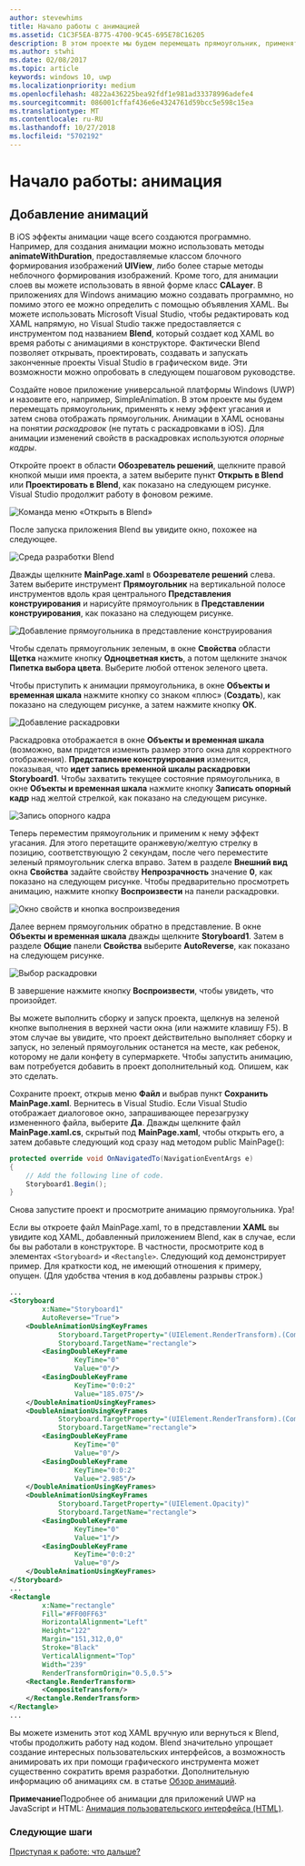 ```yaml
---
author: stevewhims
title: Начало работы с анимацией
ms.assetid: C1C3F5EA-B775-4700-9C45-695E78C16205
description: В этом проекте мы будем перемещать прямоугольник, применять к нему эффект угасания и затем снова отображать прямоугольник.
ms.author: stwhi
ms.date: 02/08/2017
ms.topic: article
keywords: windows 10, uwp
ms.localizationpriority: medium
ms.openlocfilehash: 4822a436225bea92fdf1e981ad33378996adefe4
ms.sourcegitcommit: 086001cffaf436e6e4324761d59bcc5e598c15ea
ms.translationtype: MT
ms.contentlocale: ru-RU
ms.lasthandoff: 10/27/2018
ms.locfileid: "5702192"
---
```

# <a name="getting-started-animation"></a>Начало работы: анимация


## <a name="adding-animations"></a>Добавление анимаций

В iOS эффекты анимации чаще всего создаются программно. Например, для создания анимации можно использовать методы **animateWithDuration**, предоставляемые классом блочного формирования изображений **UIView**, либо более старые методы неблочного формирования изображений. Кроме того, для анимации слоев вы можете использовать в явной форме класс **CALayer**. В приложениях для Windows анимацию можно создавать программно, но помимо этого ее можно определить с помощью объявления XAML. Вы можете использовать Microsoft Visual Studio, чтобы редактировать код XAML напрямую, но Visual Studio также предоставляется с инструментом под названием **Blend**, который создает код XAML во время работы с анимациями в конструкторе. Фактически Blend позволяет открывать, проектировать, создавать и запускать законченные проекты Visual Studio в графическом виде. Эти возможности можно опробовать в следующем пошаговом руководстве.

Создайте новое приложение универсальной платформы Windows (UWP) и назовите его, например, SimpleAnimation. В этом проекте мы будем перемещать прямоугольник, применять к нему эффект угасания и затем снова отображать прямоугольник. Анимации в XAML основаны на понятии *раскадровок* (не путать с раскадровками в iOS). Для анимации изменений свойств в раскадровках используются *опорные кадры*.

Откройте проект в области **Обозреватель решений**, щелкните правой кнопкой мыши имя проекта, а затем выберите пункт **Открыть в Blend** или **Проектировать в Blend**, как показано на следующем рисунке. Visual Studio продолжит работу в фоновом режиме.

![Команда меню «Открыть в Blend»](images/ios-to-uwp/vs-open-in-blend.png)

После запуска приложения Blend вы увидите окно, похожее на следующее.

![Среда разработки Blend](images/ios-to-uwp/blend-1.png)

Дважды щелкните **MainPage.xaml** в **Обозревателе решений** слева. Затем выберите инструмент **Прямоугольник** на вертикальной полосе инструментов вдоль края центрального **Представления конструирования** и нарисуйте прямоугольник в **Представлении конструирования**, как показано на следующем рисунке.

![Добавление прямоугольника в представление конструирования](images/ios-to-uwp/blend-2.png)

Чтобы сделать прямоугольник зеленым, в окне **Свойства** области **Щетка** нажмите кнопку **Одноцветная кисть**, а потом щелкните значок **Пипетка выбора цвета**. Выберите любой оттенок зеленого цвета.

Чтобы приступить к анимации прямоугольника, в окне **Объекты и временная шкала** нажмите кнопку со знаком «плюс» (**Создать**), как показано на следующем рисунке, а затем нажмите кнопку **ОК**.

![Добавление раскадровки](images/ios-to-uwp/blend-3.png)

Раскадровка отображается в окне **Объекты и временная шкала** (возможно, вам придется изменить размер этого окна для корректного отображения). **Представление конструирования** изменится, показывая, что **идет запись временной шкалы раскадровки Storyboard1**. Чтобы захватить текущее состояние прямоугольника, в окне **Объекты и временная шкала** нажмите кнопку **Записать опорный кадр** над желтой стрелкой, как показано на следующем рисунке.

![Запись опорного кадра](images/ios-to-uwp/blend-4.png)

Теперь переместим прямоугольник и применим к нему эффект угасания. Для этого перетащите оранжевую/желтую стрелку в позицию, соответствующую 2 секундам, после чего переместите зеленый прямоугольник слегка вправо. Затем в разделе **Внешний вид** окна **Свойства** задайте свойству **Непрозрачность** значение **0**, как показано на следующем рисунке. Чтобы предварительно просмотреть анимацию, нажмите кнопку **Воспроизвести** на панели раскадровки.

![Окно свойств и кнопка воспроизведения](images/ios-to-uwp/blend-5.png)

Далее вернем прямоугольник обратно в представление. В окне **Объекты и временная шкала** дважды щелкните **Storyboard1**. Затем в разделе **Общие** панели **Свойства** выберите **AutoReverse**, как показано на следующем рисунке.

![Выбор раскадровки](images/ios-to-uwp/blend-6.png)

В завершение нажмите кнопку **Воспроизвести**, чтобы увидеть, что произойдет.

Вы можете выполнить сборку и запуск проекта, щелкнув на зеленой кнопке выполнения в верхней части окна (или нажмите клавишу F5). В этом случае вы увидите, что проект действительно выполняет сборку и запуск, но зеленый прямоугольник останется на месте, как ребенок, которому не дали конфету в супермаркете. Чтобы запустить анимацию, вам потребуется добавить в проект дополнительный код. Опишем, как это сделать.

Сохраните проект, открыв меню **Файл** и выбрав пункт **Сохранить MainPage.xaml**. Вернитесь в Visual Studio. Если Visual Studio отображает диалоговое окно, запрашивающее перезагрузку измененного файла, выберите **Да**. Дважды щелкните файл **MainPage.xaml.cs**, скрытый под **MainPage.xaml**, чтобы открыть его, а затем добавьте следующий код сразу над методом public MainPage():

```csharp
protected override void OnNavigatedTo(NavigationEventArgs e)
{
    // Add the following line of code.
    Storyboard1.Begin();
}
```

Снова запустите проект и просмотрите анимацию прямоугольника. Ура!

Если вы откроете файл MainPage.xaml, то в представлении **XAML** вы увидите код XAML, добавленный приложением Blend, как в случае, если бы вы работали в конструкторе. В частности, просмотрите код в элементах `<Storyboard>` и `<Rectangle>`. Следующий код демонстрирует пример. Для краткости код, не имеющий отношения к примеру, опущен. (Для удобства чтения в код добавлены разрывы строк.)

```xml
...
<Storyboard 
        x:Name="Storyboard1" 
        AutoReverse="True">
    <DoubleAnimationUsingKeyFrames 
            Storyboard.TargetProperty="(UIElement.RenderTransform).(CompositeTransform.TranslateX)"
            Storyboard.TargetName="rectangle">
        <EasingDoubleKeyFrame 
                KeyTime="0" 
                Value="0"/>
        <EasingDoubleKeyFrame 
                KeyTime="0:0:2" 
                Value="185.075"/>
    </DoubleAnimationUsingKeyFrames>
    <DoubleAnimationUsingKeyFrames 
            Storyboard.TargetProperty="(UIElement.RenderTransform).(CompositeTransform.TranslateY)" 
            Storyboard.TargetName="rectangle">
        <EasingDoubleKeyFrame 
                KeyTime="0" 
                Value="0"/>
        <EasingDoubleKeyFrame 
                KeyTime="0:0:2" 
                Value="2.985"/>
    </DoubleAnimationUsingKeyFrames>
    <DoubleAnimationUsingKeyFrames 
            Storyboard.TargetProperty="(UIElement.Opacity)" 
            Storyboard.TargetName="rectangle">
        <EasingDoubleKeyFrame 
                KeyTime="0" 
                Value="1"/>
        <EasingDoubleKeyFrame 
                KeyTime="0:0:2"
                Value="0"/>
    </DoubleAnimationUsingKeyFrames>
</Storyboard>
...
<Rectangle 
        x:Name="rectangle" 
        Fill="#FF00FF63" 
        HorizontalAlignment="Left" 
        Height="122" 
        Margin="151,312,0,0" 
        Stroke="Black" 
        VerticalAlignment="Top" 
        Width="239" 
        RenderTransformOrigin="0.5,0.5">
    <Rectangle.RenderTransform>
        <CompositeTransform/>
    </Rectangle.RenderTransform>
</Rectangle>
...
```

Вы можете изменить этот код XAML вручную или вернуться к Blend, чтобы продолжить работу над кодом. Blend значительно упрощает создание интересных пользовательских интерфейсов, а возможность анимировать их при помощи графического инструмента может существенно сократить время разработки. Дополнительную информацию об анимациях см. в статье [Обзор анимаций](https://msdn.microsoft.com/library/windows/apps/mt187350).

**Примечание**Подробнее об анимации для <span class="legacy-term">приложений UWP на JavaScript и HTML</span>: [Анимация пользовательского интерфейса (HTML)](https://msdn.microsoft.com/library/windows/apps/hh465165).

### <a name="next-step"></a>Следующие шаги

[Приступая к работе: что дальше?](getting-started-what-next.md)
